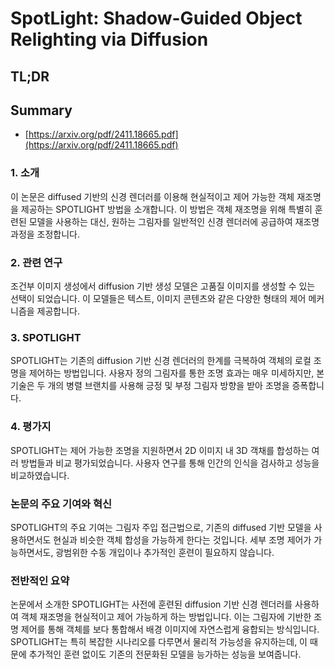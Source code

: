# SpotLight: Shadow-Guided Object Relighting via Diffusion
## TL;DR
## Summary
- [https://arxiv.org/pdf/2411.18665.pdf](https://arxiv.org/pdf/2411.18665.pdf)

### 1. 소개
이 논문은 diffused 기반의 신경 렌더러를 이용해 현실적이고 제어 가능한 객체 재조명을 제공하는 SPOTLIGHT 방법을 소개합니다. 이 방법은 객체 재조명을 위해 특별히 훈련된 모델을 사용하는 대신, 원하는 그림자를 일반적인 신경 렌더러에 공급하여 재조명 과정을 조정합니다.

### 2. 관련 연구
조건부 이미지 생성에서 diffusion 기반 생성 모델은 고품질 이미지를 생성할 수 있는 선택이 되었습니다. 이 모델들은 텍스트, 이미지 콘텐츠와 같은 다양한 형태의 제어 메커니즘을 제공합니다.

### 3. SPOTLIGHT
SPOTLIGHT는 기존의 diffusion 기반 신경 렌더러의 한계를 극복하여 객체의 로컬 조명을 제어하는 방법입니다. 사용자 정의 그림자를 통한 조명 효과는 매우 미세하지만, 본 기술은 두 개의 병렬 브랜치를 사용해 긍정 및 부정 그림자 방향을 받아 조명을 증폭합니다.

### 4. 평가지
SPOTLIGHT는 제어 가능한 조명을 지원하면서 2D 이미지 내 3D 객채를 합성하는 여러 방법들과 비교 평가되었습니다. 사용자 연구를 통해 인간의 인식을 검사하고 성능을 비교하였습니다.

### 논문의 주요 기여와 혁신
SPOTLIGHT의 주요 기여는 그림자 주입 접근법으로, 기존의 diffused 기반 모델을 사용하면서도 현실과 비슷한 객체 합성을 가능하게 한다는 것입니다. 세부 조명 제어가 가능하면서도, 광범위한 수동 개입이나 추가적인 훈련이 필요하지 않습니다.

### 전반적인 요약
논문에서 소개한 SPOTLIGHT는 사전에 훈련된 diffusion 기반 신경 렌더러를 사용하여 객체 재조명을 현실적이고 제어 가능하게 하는 방법입니다. 이는 그림자에 기반한 조명 제어를 통해 객체를 보다 통합해서 배경 이미지에 자연스럽게 융합되는 방식입니다. SPOTLIGHT는 특히 복잡한 시나리오를 다루면서 물리적 가능성을 유지하는데, 이 때문에 추가적인 훈련 없이도 기존의 전문화된 모델을 능가하는 성능을 보여줍니다. 